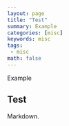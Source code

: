```yaml
---
layout: page
title: "Test"
summary: Example
categories: [misc]
keywords: misc
tags:
 - misc
math: false
---
```


Example

## Test

Markdown.
